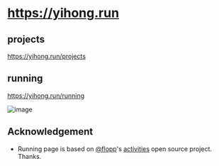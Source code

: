 # https://yihong.run

## projects
https://yihong.run/projects

## running
https://yihong.run/running

![image](https://user-images.githubusercontent.com/15976103/87566339-775b9800-c6f5-11ea-803f-6c2f69801ee4.png)

## Acknowledgement

- Running page is based on [@flopp](https://github.com/flopp)'s [activities](https://github.com/flopp/activities) open source project. Thanks.
